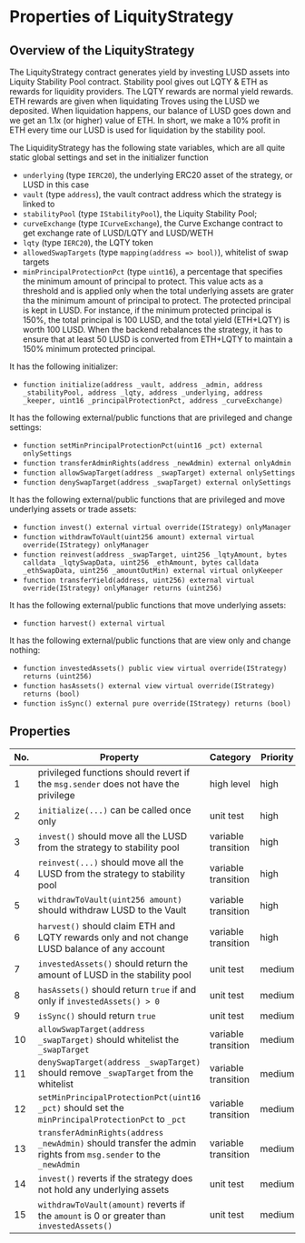 # Properties of LiquityStrategy

## Overview of the LiquityStrategy

The LiquityStrategy contract generates yield by investing LUSD assets into Liquity Stability Pool contract. Stability pool gives out LQTY & ETH as rewards for liquidity providers. The LQTY rewards are normal yield rewards. ETH rewards are given when liquidating Troves using the LUSD we deposited. When liquidation happens, our balance of LUSD goes down and we get an 1.1x (or higher) value of ETH. In short, we make a 10% profit in ETH every time our LUSD is used for liquidation by the stability pool.

The LiquidityStrategy has the following state variables, which are all quite static global settings and set in the initializer function
* `underlying` (type `IERC20`), the underlying ERC20 asset of the strategy, or LUSD in this case
* `vault` (type `address`), the vault contract address which the strategy is linked to
* `stabilityPool` (type `IStabilityPool`), the Liquity Stability Pool;
* `curveExchange` (type `ICurveExchange`), the Curve Exchange contract to get exchange rate of LUSD/LQTY and LUSD/WETH
* `lqty` (type `IERC20`), the LQTY token
* `allowedSwapTargets` (type `mapping(address => bool)`), whitelist of swap targets
* `minPrincipalProtectionPct` (type `uint16`), a percentage that specifies the minimum amount of principal to protect. This value acts as a threshold and is applied only when the total underlying assets are grater tha the minimum amount of principal to protect. The protected principal is kept in LUSD. For instance, if the minimum protected principal is 150%, the total principal is 100 LUSD, and the total yield (ETH+LQTY) is worth 100 LUSD. When the backend rebalances the strategy, it has to ensure that at least 50 LUSD is converted from ETH+LQTY to maintain a 150% minimum protected principal.

It has the following initializer:
* `function initialize(address _vault, address _admin, address _stabilityPool, address _lqty, address _underlying, address _keeper, uint16 _principalProtectionPct, address _curveExchange)` 

It has the following external/public functions that are privileged and change settings:
* `function setMinPrincipalProtectionPct(uint16 _pct) external onlySettings`
* `function transferAdminRights(address _newAdmin) external onlyAdmin`
* `function allowSwapTarget(address _swapTarget) external onlySettings`
* `function denySwapTarget(address _swapTarget) external onlySettings`

It has the following external/public functions that are privileged and move underlying assets or trade assets:
* `function invest() external virtual override(IStrategy) onlyManager`
* `function withdrawToVault(uint256 amount) external virtual override(IStrategy) onlyManager`
* `function reinvest(address _swapTarget, uint256 _lqtyAmount, bytes calldata _lqtySwapData, uint256 _ethAmount, bytes calldata _ethSwapData, uint256 _amountOutMin) external virtual onlyKeeper`
* `function transferYield(address, uint256) external virtual override(IStrategy) onlyManager returns (uint256)`

It has the following external/public functions that move underlying assets:
* `function harvest() external virtual`

It has the following external/public functions that are view only and change nothing:
* `function investedAssets() public view virtual override(IStrategy) returns (uint256)`
* `function hasAssets() external view virtual override(IStrategy) returns (bool)`
* `function isSync() external pure override(IStrategy) returns (bool)`

## Properties

| No. | Property  | Category | Priority | Specified | Verified | Report |
| ---- | --------  | -------- | -------- | -------- | -------- | -------- |
| 1 | privileged functions should revert if the `msg.sender` does not have the privilege | high level | high | Y | Y | [Link](https://prover.certora.com/output/52311/99e98a0e6c88e4acc7f3?anonymousKey=9e80b8f1015d06e2a2eb7a57ffb866cb6ea78e31)  |
| 2 | `initialize(...)` can be called once only | unit test | high | Y | Y | [Link](https://prover.certora.com/output/52311/b3fe8eee8fcc87eeb4f5?anonymousKey=d5b3e409f841b1c0fbba2de25eb4dbe82836a441) |
| 3 |`invest()` should move all the LUSD from the strategy to stability pool | variable transition | high | Y | Y | [Link](https://prover.certora.com/output/52311/51da855d0e8859c5aa30?anonymousKey=8054948066c9d22419805a2cf4bd9ed5f04b7f00) |
| 4 |`reinvest(...)` should move all the LUSD from the strategy to stability pool | variable transition | high | Y | N | [Link](https://prover.certora.com/output/52311/9b6e70204520a3924f8c?anonymousKey=48e35a3e7d84b7c40985cb0ce0ddb018d138751c) |
| 5 |`withdrawToVault(uint256 amount)` should withdraw LUSD to the Vault | variable transition | high | Y | N | [Link](https://prover.certora.com/output/52311/d740bf44cabfcc6b04ed?anonymousKey=a81af53a21dcddd7011706ffbe79cf5e80e2aa16) |
| 6 |`harvest()` should claim ETH and LQTY rewards only and not change LUSD balance of any account | variable transition | high | Y | Y | [Link](https://prover.certora.com/output/52311/014cf99288f782370f71?anonymousKey=e783b0947cba344bbe848add940a9faa6c9a1057) |
| 7 |`investedAssets()` should return the amount of LUSD in the stability pool | unit test | medium | Y | Y | [Link](https://prover.certora.com/output/52311/e9c21e26f79e865972fd?anonymousKey=87328ded6790376016193152bd8c0e57b76f4b69) |
| 8 |`hasAssets()` should return `true` if and only if `investedAssets() > 0` | unit test | medium | Y | Y | [Link](https://prover.certora.com/output/52311/392999e2b662f2b2feaf?anonymousKey=817ce2fe2f282b8da8910e4e5166b7b57a01f583) |
| 9 |`isSync()` should return `true` | unit test | medium | Y | Y | [Link](https://prover.certora.com/output/52311/f033580f328bf0860287?anonymousKey=a678bacce295d67d1a316d43169ad451339cae14) |
| 10 |`allowSwapTarget(address _swapTarget)` should whitelist the `_swapTarget` | variable transition | medium | Y | Y | [Link](https://prover.certora.com/output/52311/3a0acecfc2cc7ba9b04c?anonymousKey=bc0ab8068bd4c2da2fd3834a96dd637d6a6dd1bf) |
| 11 |`denySwapTarget(address _swapTarget)` should remove `_swapTarget` from the whitelist | variable transition | medium | Y | Y | [Link](https://prover.certora.com/output/52311/316e2e79b2d7f01f3c68?anonymousKey=6137aa6c48e20c4772163f19be91300ee4a33f9f) |
| 12 |`setMinPrincipalProtectionPct(uint16 _pct)` should set the `minPrincipalProtectionPct` to `_pct` | variable transition | medium | Y | Y | [Link](https://prover.certora.com/output/52311/29b5e566d0e1c75e5161?anonymousKey=bb611c6b3d2bdf42749d22e369aeaa538f5ebe78) |
| 13 |`transferAdminRights(address _newAdmin)` should transfer the admin rights from `msg.sender` to the `_newAdmin` | variable transition | medium | Y | Y | [Link](https://prover.certora.com/output/52311/0d1695d53e5ad367dc11?anonymousKey=2130ac0979f007c4313f43f7814883a312741091) |
| 14 |`invest()` reverts if the strategy does not hold any underlying assets | unit test | medium | Y | Y | [Link](https://prover.certora.com/output/52311/24be616fb7eb741103dd?anonymousKey=e09e71d0af99d1e59dee03d58c700e99aaf4ac2e) |
| 15 |`withdrawToVault(amount)` reverts if the `amount` is 0 or greater than `investedAssets()` | unit test | medium | Y | Y | [Link](https://prover.certora.com/output/52311/3f608e73d1929c243f42?anonymousKey=4f1946c1b1884cf4fe4f928c3956aec7733c7c26) |